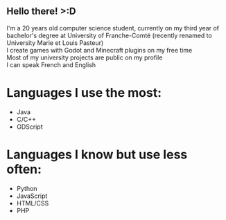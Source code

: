 ## Hello there! >:D

I'm a 20 years old computer science student, currently on my third year of bachelor's degree at University of Franche-Comté (recently renamed to University Marie et Louis Pasteur)  
I create games with Godot and Minecraft plugins on my free time  
Most of my university projects are public on my profile  
I can speak French and English  

# Languages I use the most:
- Java
- C/C++
- GDScript

# Languages I know but use less often:
- Python
- JavaScript
- HTML/CSS
- PHP
